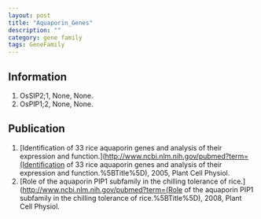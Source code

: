 ```yaml
---
layout: post
title: "Aquaporin_Genes"
description: ""
category: gene family
tags: GeneFamily
---
```


## Information
1. OsSIP2;1, None, None.
2. OsPIP1;2, None, None.

## Publication
1. [Identification of 33 rice aquaporin genes and analysis of their expression and function.](http://www.ncbi.nlm.nih.gov/pubmed?term=(Identification of 33 rice aquaporin genes and analysis of their expression and function.%5BTitle%5D), 2005, Plant Cell Physiol.
2. [Role of the aquaporin PIP1 subfamily in the chilling tolerance of rice.](http://www.ncbi.nlm.nih.gov/pubmed?term=(Role of the aquaporin PIP1 subfamily in the chilling tolerance of rice.%5BTitle%5D), 2008, Plant Cell Physiol.


